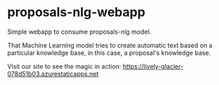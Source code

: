 # proposals-nlg-webapp
Simple webapp to consume proposals-nlg model.

That Machine Learning model tries to create automatic text based on a particular knowledge base, in this case, a proposal's knowledge base.

Visit our site to see the magic in action:
https://lively-glacier-078d51b03.azurestaticapps.net
